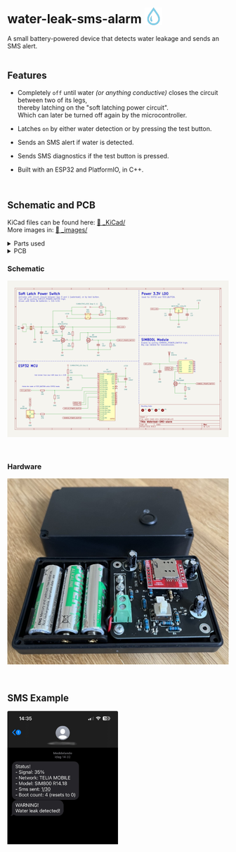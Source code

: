 
# water-leak-sms-alarm <img src="./_images/water_icon.svg" style=" width: 40px; margin-bottom: -4px;">  
A small battery-powered device that detects water leakage and sends an SMS alert.  
&nbsp;

## Features
- Completely `off` until water *(or anything conductive)* closes the circuit between two of its legs,  
thereby latching on the "soft latching power circuit".  
Which can later be turned off again by the microcontroller.

- Latches `on` by either water detection or by pressing the test button.

- Sends an SMS alert if water is detected.

- Sends SMS diagnostics if the test button is pressed.

- Built with an ESP32 and PlatformIO, in C++.

&nbsp; 
## Schematic and PCB
KiCad files can be found here: 
[📂 _KiCad/](./_KiCad/)  
More images in: 
[📂 _images/](./_images/)
<details>
    <summary>
        Parts used
    </summary>   

- ESP32 D1 Mini Node MCU 
- SIM800L module with external antenna  
- 3.3V LDO: MCP1700-3302E (250mA)
- LED: WS2812B  
- P-channel mos: NTR4101PT1G 
- N-channel mos: PMV16XNR  
- Cap 470uF: Electrolytic  
- Cap 22uF: Electrolytic
- Cap 1uF: Ceramic  
- Cap 100nF: Ceramic
- Switch: Momentary DPST  
- Conductive legs in copper/brass  
</details>

<details>
    <summary>
        PCB
    </summary>   

> Uses mostly through-hole components for easier soldering.  
> ESP32 is mounted on the bottom side of the PCB.

![PCB](./_images/PCB_layout_2.PNG)
&nbsp;
</details>


### Schematic
![Schematic](./_images/schematic_2.png)

&nbsp;
### Hardware

![Hardware](./_images/hardware.jpg)

&nbsp;
## SMS Example

<img src="./_images/sms_example.png" alt="SMS Example" style="width: 50%;">
